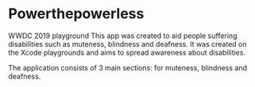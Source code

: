 # Powerthepowerless
WWDC 2019 playground
This app was created to aid people suffering disabilities such as muteness, blindness and deafness. It was created on the Xcode playgrounds and aims to spread awareness about disabilities.  

The application consists of 3 main sections: for muteness, blindness and deafness.
